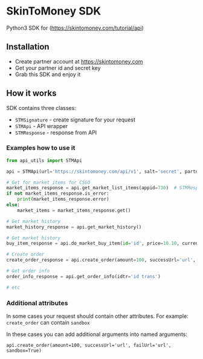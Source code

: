 # SkinToMoney SDK

Python3 SDK for (https://skintomoney.com/tutorial/api)

## Installation

- Create partner account at https://skintomoney.com
- Get your partner id and secret key
- Grab this SDK and enjoy it

## How it works

SDK contains three classes:

- `STMSignature` - create signature for your request
- `STMApi` - API wrapper
- `STMResponse` - response from API


### Examples how to use it

```python
from api_utils import STMApi

api = STMApi(url='https://skintomoney.com/api/v1', salt='secret', partner_id='partnerid')

# Get for market items for CSGO
market_items_response = api.get_market_list_items(appid=730)  # STMResponse
if not market_items_response.is_error:
    print(market_items_response.error)
else:
    market_items = market_items_response.get()

# Get market history
market_history_response = api.get_market_history()

# Get market history
buy_item_response = api.do_market_buy_item(id='id', price=10.10, currency='RUB', trade_link='url')

# Create order
create_order_response = api.create_order(amount=100, successUrl='url', failUrl='url')

# Get order info
order_info_response = api.get_order_info(idtr='id trans')

# etc
```

### Additional attributes

In some cases your request should contain other attributes. 
For example: `create_order` can contain `sandbox`

In these cases you can add additional arguments into named arguments:

`api.create_order(amount=100, successUrl='url', failUrl='url', sandbox=True)`